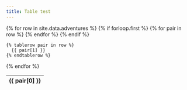 ```yaml
---
title: Table test
---
```


<table class="sortable" id="csv-table">
  {% for row in site.data.adventures %}
    {% if forloop.first %}
    <thead><tr>
      {% for pair in row %}
        <th>{{ pair[0] }}</th>
      {% endfor %}
    </tr></thead>
    {% endif %}

    {% tablerow pair in row %}
      {{ pair[1] }}
    {% endtablerow %}
{% endfor %}
</table>


<script>
    const filterInput = document.getElementById('filter-input');
    const csvTable = document.getElementById('csv-table');
    const rows = csvTable.getElementsByTagName('tr');
    const headers = Array.from(csvTable.getElementsByTagName('th'));

    filterInput.addEventListener('keyup', function () {
        const filterValue = this.value.toLowerCase();

        for (let i = 0; i < rows.length; i++) {
            const row = rows[i];
            const cells = row.getElementsByTagName('td');
            let display = false;

            for (let j = 0; j < cells.length; j++) {
                const cell = cells[j];
                const header = headers[j].innerText.toLowerCase();

                if (cell.innerText.toLowerCase().includes(filterValue) && header !== 'dmguild') {
                    display = true;
                    break;
                }
            }

            row.style.display = display ? '' : 'none';
        }
    });
</script>